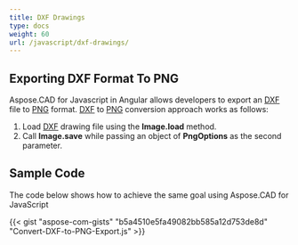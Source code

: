 ```yaml
---
title: DXF Drawings
type: docs
weight: 60
url: /javascript/dxf-drawings/
---
```


## **Exporting DXF Format To PNG**

Aspose.CAD for Javascript in Angular allows developers to export an [DXF](https://docs.fileformat.com/cad/dxf/) file to [PNG](https://docs.fileformat.com/image/png/) format.
[DXF](https://docs.fileformat.com/cad/dxf/) to [PNG](https://docs.fileformat.com/image/png/) conversion approach works as follows:

1. Load [DXF](https://docs.fileformat.com/cad/dxf/) drawing file using the **Image.load** method.
1. Call **Image.save** while passing an object of **PngOptions** as the second parameter.

## Sample Code

The code below shows how to achieve the same goal using Aspose.CAD for JavaScript

{{< gist "aspose-com-gists" "b5a4510e5fa49082bb585a12d753de8d" "Convert-DXF-to-PNG-Export.js" >}}
